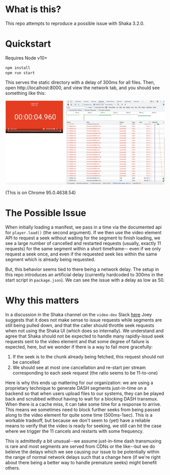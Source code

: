 
# What is this?

This repo attempts to reproduce a possible issue with Shaka 3.2.0.
# Quickstart
Requires Node v10+
```
npm install
npm run start
```
This serves the static directory with a delay of 300ms for all files. Then, open http://localhost:8000, and view the network tab, and you should see something like this:

![chrome screenshot](./chrome_screenshot.png)


(This is on Chrome 95.0.4638.54)
# The Possible Issue
When initially loading a manifest, we pass in a time via the documented api for `player.load()` (the second argument). If we then use the video element API to request a seek without waiting for the segment to finish loading, we see a large number of cancelled and restarted requests (usually, exactly 11 requests) for the same segment within a short timeframe-- even if we only request a seek once, and even if the requested seek lies within the same segment which is already being requested.

But, this behavior seems tied to there being a network delay. The setup in this repo introduces an artificial delay (currently hardcoded to 300ms in the start script in `package.json`). We can see the issue with a delay as low as 50.

# Why this matters
In a discussion in the Shaka channel on the `video-dev` Slack [here](https://video-dev.slack.com/archives/C01QRAFHLQK/p1635184330009100) Joey suggests that it does not make sense to issue requests while segments are still being pulled down, and that the caller should throttle seek requests when not using the Shaka UI (which does so internally). We understand and agree that Shaka should not be expected to handle many rapidly-issud seek requests sent to the video element and that some degree of failure is expected, here, but we wonder if there is a way to fail more gracefully:

1. If the seek is to the chunk already being fetched, this request should not be cancelled
2. We should see at most one cancellation and re-start per stream corresponding to each seek request (the ratio seems to be 11-to-one)

Here is why this ends up mattering for our organization: we are using a proprietary technique to generate DASH segments just-in-time on a backend so that when users upload files to our systems, they can be played back and scrubbed without having to wait for a blocking DASH transmux. When there is a cache miss, it can take some time for a response to arrive. This means we sometimes need to block further seeks from being passed along to the video element for quite some time (500ms-1sec). This is a workable tradeoff, but because we don't seem to (yet) have a reliable means to verify that the video is ready for seeking, we still can hit the case where we trigger the 11 cancels and restarts with some frequency.

This is admittedly a bit unusual--we assume just-in-time dash transmuxing is rare and most segments are served from CDNs or the like--but we do beleive the delays which we see causing our issue to be potentially within the range of normal network delays such that a change here (if we're right about there being a better way to handle premature seeks) might benefit others.
